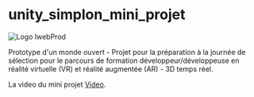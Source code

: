 # unity_simplon_mini_projet

![Logo IwebProd](https://iwebprod.fr/public/pictures/iwebprod_small.png)

Prototype d'un monde ouvert - Projet pour la préparation à la journée de sélection pour le parcours de formation développeur/développeuse en réalité virtuelle (VR) et réalité augmentée (AR) - 3D temps réel.

La video du mini projet [Video](https://iwebprod.fr/public/unity/media1.mp4).
